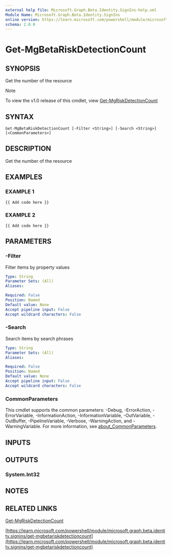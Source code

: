 ```yaml
---
external help file: Microsoft.Graph.Beta.Identity.SignIns-help.xml
Module Name: Microsoft.Graph.Beta.Identity.SignIns
online version: https://learn.microsoft.com/powershell/module/microsoft.graph.beta.identity.signins/get-mgbetariskdetectioncount
schema: 2.0.0
---
```


# Get-MgBetaRiskDetectionCount

## SYNOPSIS
Get the number of the resource

> [!NOTE]
> To view the v1.0 release of this cmdlet, view [Get-MgRiskDetectionCount](/powershell/module/Microsoft.Graph.Identity.SignIns/Get-MgRiskDetectionCount?view=graph-powershell-1.0)

## SYNTAX

```
Get-MgBetaRiskDetectionCount [-Filter <String>] [-Search <String>] [<CommonParameters>]
```

## DESCRIPTION
Get the number of the resource

## EXAMPLES

### EXAMPLE 1
```
{{ Add code here }}
```

### EXAMPLE 2
```
{{ Add code here }}
```

## PARAMETERS

### -Filter
Filter items by property values

```yaml
Type: String
Parameter Sets: (All)
Aliases:

Required: False
Position: Named
Default value: None
Accept pipeline input: False
Accept wildcard characters: False
```

### -Search
Search items by search phrases

```yaml
Type: String
Parameter Sets: (All)
Aliases:

Required: False
Position: Named
Default value: None
Accept pipeline input: False
Accept wildcard characters: False
```

### CommonParameters
This cmdlet supports the common parameters: -Debug, -ErrorAction, -ErrorVariable, -InformationAction, -InformationVariable, -OutVariable, -OutBuffer, -PipelineVariable, -Verbose, -WarningAction, and -WarningVariable. For more information, see [about_CommonParameters](http://go.microsoft.com/fwlink/?LinkID=113216).

## INPUTS

## OUTPUTS

### System.Int32
## NOTES

## RELATED LINKS
[Get-MgRiskDetectionCount](/powershell/module/Microsoft.Graph.Identity.SignIns/Get-MgRiskDetectionCount?view=graph-powershell-1.0)

[https://learn.microsoft.com/powershell/module/microsoft.graph.beta.identity.signins/get-mgbetariskdetectioncount](https://learn.microsoft.com/powershell/module/microsoft.graph.beta.identity.signins/get-mgbetariskdetectioncount)


